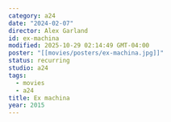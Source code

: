 ```yaml
---
category: a24
date: "2024-02-07"
director: Alex Garland
id: ex-machina
modified: 2025-10-29 02:14:49 GMT-04:00
poster: "[[movies/posters/ex-machina.jpg]]"
status: recurring
studio: a24
tags:
  - movies
  - a24
title: Ex machina
year: 2015
---
```

